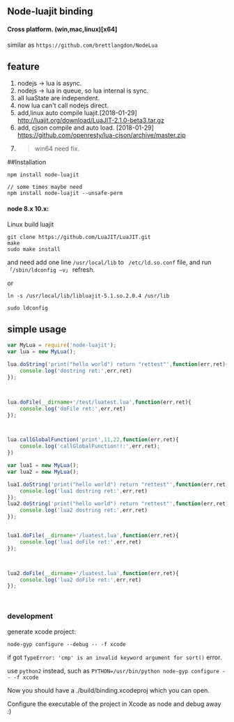 ## Node-luajit binding
#### Cross platform.  (win,mac,linux)[x64]
similar as `https://github.com/brettlangdon/NodeLua`


## feature

1. nodejs -> lua  is async.
2. nodejs -> lua  in queue, so lua internal is sync.
3. all luaState  are independent.
4. now lua can't call nodejs direct.
5. add,linux auto compile luajit.[2018-01-29] http://luajit.org/download/LuaJIT-2.1.0-beta3.tar.gz
6. add, cjson compile and auto load.  [2018-01-29] https://github.com/openresty/lua-cjson/archive/master.zip
7. > win64 need fix.


##Installation

`npm install node-luajit`
```
// some times maybe need 
npm install node-luajit --unsafe-perm

```

#### node 8.x 10.x: 
Linux build luajit
```
git clone https://github.com/LuaJIT/LuaJIT.git
make
sudo make install
```

and need add one line `/usr/local/lib` to ` /etc/ld.so.conf` file, and run `「/sbin/ldconfig –v」` refresh. 

or

```
ln -s /usr/local/lib/libluajit-5.1.so.2.0.4 /usr/lib

sudo ldconfig
```


## simple usage

```js
var MyLua = require('node-luajit');
var lua = new MyLua();

lua.doString('print("hello world") return "rettest"',function(err,ret){
    console.log('dostring ret:',err,ret)
});



lua.doFile(__dirname+'/test/luatest.lua',function(err,ret){
    console.log('doFile ret:',err,ret)
});



lua.callGlobalFunction('print',11,22,function(err,ret){
    console.log('callGlobalFunction!!:',err,ret);
})

var lua1 = new MyLua();
var lua2 = new MyLua();

lua1.doString('print("hello world") return "rettest"',function(err,ret){
    console.log('lua1 dostring ret:',err,ret)
});
lua2.doString('print("hello world") return "rettest"',function(err,ret){
    console.log('lua2 dostring ret:',err,ret)
});


lua1.doFile(__dirname+'/luatest.lua',function(err,ret){
    console.log('lua1 doFile ret:',err,ret)
});



lua2.doFile(__dirname+'/luatest.lua',function(err,ret){
    console.log('lua2 doFile ret:',err,ret)
});




```

### development


generate xcode project:

`node-gyp configure --debug -- -f xcode`

if got `TypeError: 'cmp' is an invalid keyword argument for sort()` error.


use `python2` instead, such as  `PYTHON=/usr/bin/python node-gyp configure -- -f xcode`

Now you should have a ./build/binding.xcodeproj which you can open. 

Configure the executable of the project in Xcode as node and debug away :)


